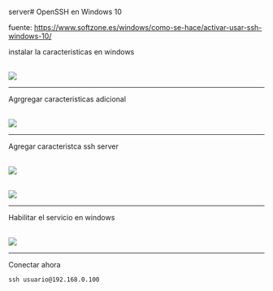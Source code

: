 server# OpenSSH en Windows 10

fuente: https://www.softzone.es/windows/como-se-hace/activar-usar-ssh-windows-10/


instalar la caracteristicas en windows

<br><img src="https://i.imgur.com/qUWKvbB.png" />
-- -------

Agrgregar caracteristicas  adicional

<br><img src="https://i.imgur.com/0EwqxB6.png" />
-- -------

Agregar caracteristca ssh server

<br><img src="https://i.imgur.com/eP6vXYo.png" />

<br><img src="https://i.imgur.com/YdKInKL.png" />

-- -------

Habilitar el servicio  en windows

<br><img src="https://i.imgur.com/hJBuDHY.png" />
-- -------


Conectar ahora
```shell
ssh usuario@192.168.0.100 
```